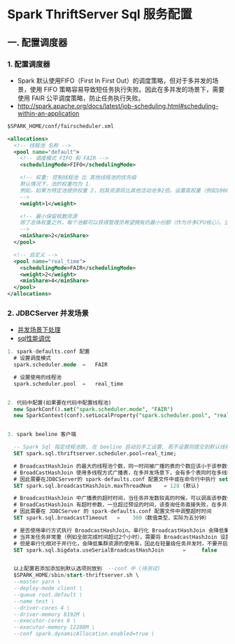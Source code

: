 # Spark ThriftServer Sql 服务配置

## 一. 配置调度器

### 1. 配置调度器
- Spark 默认使用FIFO（First In First Out）的调度策略，但对于多并发的场景，使用 FIFO 策略容易导致短任务执行失败。因此在多并发的场景下，需要使用 FAIR 公平调度策略，防止任务执行失败。
- http://spark.apache.org/docs/latest/job-scheduling.html#scheduling-within-an-application

``` xml
$SPARK_HOME/conf/fairscheduler.xml

<allocations>
  <!-- 线程池 名称 -->
  <pool name="default">
    <!-- 调度模式 FIFO 和 FAIR -->
    <schedulingMode>FIFO</schedulingMode>

    <!-- 权重: 控制线程池 比 其他线程池的优先级
    默认情况下，池的权重均为 1.
    例如，如果为特定池提供权重 2，则其资源将比其他活动池多2倍。设置高权重（例如1000）也可以在池之间实现 优先级 - 实质上，只要有活动作业，weight-1000池就会始终首先启动任务
    -->
    <weight>1</weight>

    <!-- 最小保留核数资源
    除了总体权重之外，每个池都可以获得管理员希望拥有的最小份额（作为许多CPU核心）。公平调度程序始终尝试满足所有活动池的最小份额，然后根据权重重新分配额外资源。minShare因此，该属性可以是另一种确保池可以始终快速达到一定数量的资源（例如10个核心）而不会为群集的其余部分赋予高优先级的方法。默认情况下，每个池 minShare 为0
    -->
    <minShare>2</minShare>
  </pool>

  <!-- 自定义 -->
  <pool name="real_time">
    <schedulingMode>FAIR</schedulingMode>
    <weight>2</weight>
    <minShare>4</minShare>
  </pool>
</allocations>
```


### 2. JDBCServer 并发场景

- [并发场景下处理](http://support.huawei.com/hedex/pages/EDOC1000175670YZG1108L/06/EDOC1000175670YZG1108L/06/resources/admin_guide/hd_admin/zh-cn_topic_0048174054.html)
- [sql性能调优](http://spark.apache.org/docs/latest/sql-performance-tuning.html)

``` sql
1. spark-defaults.conf 配置
  # 设置调度模式  
  spark.scheduler.mode  =   FAIR

  # 设置使用的线程池
  spark.scheduler.pool  =   real_time


2. 代码中配置(如果要在代码中配置线程池)
  new SparkConf().set("spark.scheduler.mode", "FAIR")
  new SparkContext(conf).setLocalProperty("spark.scheduler.pool", "real_time")


3. spark beeline 客户端

  -- Spark Sql 指定线程池跑, 在 beeline 启动后手工设置, 若不设置则提交到默认线程池 default
  SET spark.sql.thriftserver.scheduler.pool=real_time;

  # BroadcastHashJoin 的最大的线程池个数，同一时间被广播的表的个数应该小于该参数值
  # BroadCastHashJoin 使用多线程方式广播表，在多并发场景下，会有多个表同时在多线程中，一旦广播表的个数大于线程池个数，任务会出错，
  # 因此需要在JDBCServer的 spark-defaults.conf 配置文件中或在命令行中执行 set spark.sql.broadcastHashJoin.maxThreadNum=value，调整线程池个数。
  SET spark.sql.broadcastHashJoin.maxThreadNum    = 128 (默认)

  # BroadcastHashJoin 中广播表的超时时间，当任务并发数较高的时候，可以调高该参数值，或者直接配置为负数，负数为无穷大的超时时间。
  # BroadCastHashJoin 有超时参数，一旦超过预设的时间，该查询任务直接失败，在多并发场景下，由于计算任务抢占资源，可能会导致 BroadCastHashJoin的Spark 任务无法执行，导致超时出现
  # 因此需要在 JDBCServer 的 spark-defaults.conf 配置文件中调整超时时间
  SET spark.sql.broadcastTimeout   =    300（数值类型，实际为五分钟）

  # 是否使用串行方式执行 BroadcastHashJoin。串行化 BroadcastHashJoin 会降低集群资源使用率，但对于高并发的重任务，可以解决超时的困扰
  # 当并发任务非常重（例如全部完成时间超过2个小时），需要将 BroadcastHashJoin 设置为串行化，这样就能去除超时时间对并发任务的影响。
  # 但是串行化相对于并行化，会降低集群资源的使用率，因此在轻量级任务并发时，不要开启该配置项
  SET spark.sql.bigdata.useSerialBroadcastHashJoin      =     false


  以上配置若添加添加到默认选项则放到  --conf 中 (待测试)
  $SPARK_HOME/sbin/start-thriftserver.sh \
  --master yarn \
  --deploy-mode client \
  --queue root.default \
  --name test \
  --driver-cores 4 \
  --driver-memory 8192M \
  --executor-cores 6 \
  --executor-memory 12288M \
  --conf spark.dynamicAllocation.enabled=true \
```
